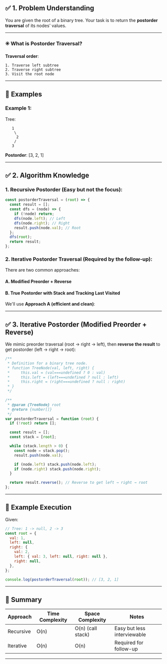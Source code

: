 ## ✅ 1. Problem Understanding

You are given the root of a binary tree. Your task is to return the **postorder traversal** of its nodes’ values.

---

### ✳️ What is Postorder Traversal?

**Traversal order**:

```
1. Traverse left subtree
2. Traverse right subtree
3. Visit the root node
```

---

## 🧪 Examples

### Example 1:

Tree:

```
   1
    \
     2
    /
   3
```

**Postorder**: \[3, 2, 1]

---

## ✅ 2. Algorithm Knowledge

### 1. Recursive Postorder (Easy but not the focus):

```js
const postorderTraversal = (root) => {
  const result = [];
  const dfs = (node) => {
    if (!node) return;
    dfs(node.left); // Left
    dfs(node.right); // Right
    result.push(node.val); // Root
  };
  dfs(root);
  return result;
};
```

### 2. Iterative Postorder Traversal (Required by the follow-up):

There are two common approaches:

#### A. Modified Preorder + Reverse

#### B. True Postorder with Stack and Tracking Last Visited

We'll use **Approach A (efficient and clean)**:

---

## ✅ 3. Iterative Postorder (Modified Preorder + Reverse)

We mimic preorder traversal (root → right → left), then **reverse the result** to get postorder (left → right → root):

```javascript
/**
 * Definition for a binary tree node.
 * function TreeNode(val, left, right) {
 *     this.val = (val===undefined ? 0 : val)
 *     this.left = (left===undefined ? null : left)
 *     this.right = (right===undefined ? null : right)
 * }
 */

/**
 * @param {TreeNode} root
 * @return {number[]}
 */
var postorderTraversal = function (root) {
  if (!root) return [];

  const result = [];
  const stack = [root];

  while (stack.length > 0) {
    const node = stack.pop();
    result.push(node.val);

    if (node.left) stack.push(node.left);
    if (node.right) stack.push(node.right);
  }

  return result.reverse(); // Reverse to get left → right → root
};
```

---

## 🔁 Example Execution

Given:

```js
// Tree: 1 -> null, 2 -> 3
const root = {
  val: 1,
  left: null,
  right: {
    val: 2,
    left: { val: 3, left: null, right: null },
    right: null,
  },
};

console.log(postorderTraversal(root)); // [3, 2, 1]
```

---

## 🧠 Summary

| Approach  | Time Complexity | Space Complexity  | Notes                       |
| --------- | --------------- | ----------------- | --------------------------- |
| Recursive | O(n)            | O(n) (call stack) | Easy but less interviewable |
| Iterative | O(n)            | O(n)              | Required for follow-up      |

---
